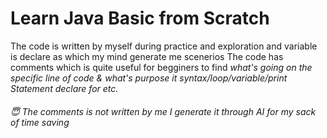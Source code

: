 # Learn Java Basic from Scratch
The code is written by myself during practice and exploration and variable is declare as which my mind generate me scenerios
The code has comments which is quite useful for begginers to find _what's going on the specific line of code & what's purpose it syntax/loop/variable/print Statement declare for etc._
###### :innocent: The comments is not written by me I generate it through AI for my sack of time saving
